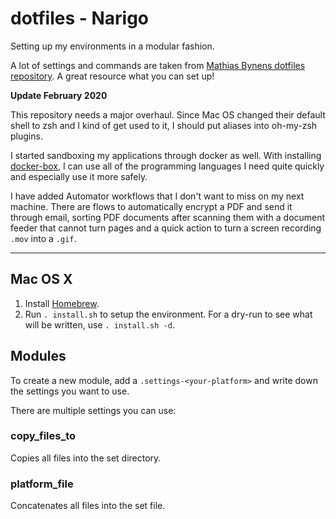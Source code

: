 # dotfiles - Narigo

Setting up my environments in a modular fashion.

A lot of settings and commands are taken from
[Mathias Bynens dotfiles repository](https://github.com/mathiasbynens/dotfiles). A great resource what you can set up!

**Update February 2020**

This repository needs a major overhaul. Since Mac OS changed their default 
shell to zsh and I kind of get used to it, I should put aliases into oh-my-zsh
plugins.

I started sandboxing my applications through docker as well. With installing
[docker-box](https://github.com/compose-us-research/docker-box), I can use all
of the programming languages I need quite quickly and especially use it more
safely.

I have added Automator workflows that I don't want to miss on my next machine.
There are flows to automatically encrypt a PDF and send it through email,
sorting PDF documents after scanning them with a document feeder that cannot
turn pages and a quick action to turn a screen recording `.mov` into a `.gif`.

____

## Mac OS X

1. Install [Homebrew](https://brew.sh/).
2. Run `. install.sh` to setup the environment. For a dry-run to see what will be written, use `. install.sh -d`.

## Modules

To create a new module, add a `.settings-<your-platform>` and write down the settings you want to use.

There are multiple settings you can use:

### copy_files_to

Copies all files into the set directory.

### platform_file

Concatenates all files into the set file.
